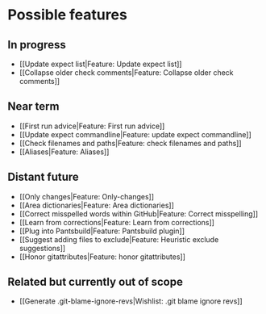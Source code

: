 # Possible features

## In progress
* [[Update expect list|Feature: Update expect list]]
* [[Collapse older check comments|Feature: Collapse older check comments]]

## Near term

* [[First run advice|Feature: First run advice]]
* [[Update expect commandline|Feature: update expect commandline]]
* [[Check filenames and paths|Feature: check filenames and paths]]
* [[Aliases|Feature: Aliases]]

## Distant future

* [[Only changes|Feature: Only-changes]]
* [[Area dictionaries|Feature: Area dictionaries]]
* [[Correct misspelled words within GitHub|Feature: Correct misspelling]]
* [[Learn from corrections|Feature: Learn from corrections]]
* [[Plug into Pantsbuild|Feature: Pantsbuild plugin]]
* [[Suggest adding files to exclude|Feature: Heuristic exclude suggestions]]
* [[Honor gitattributes|Feature: honor gitattributes]]

## Related but currently out of scope

* [[Generate .git-blame-ignore-revs|Wishlist: .git blame ignore revs]]